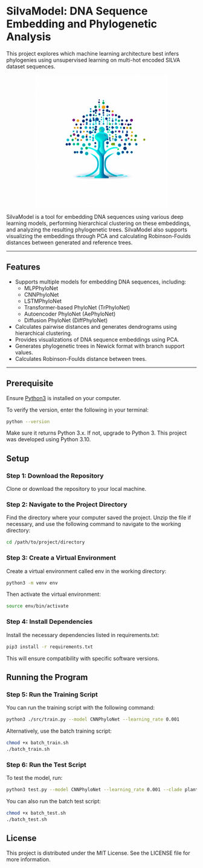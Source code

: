 # SilvaModel: DNA Sequence Embedding and Phylogenetic Analysis

This project explores which machine learning architecture best infers phylogenies using unsupervised learning on multi-hot encoded SILVA dataset sequences.

<p align="center">
  <a href="https://github.com/github_username/repo_name">
    <img src="img/logo.png" width="350" title="logo">
  </a>
</p>

SilvaModel is a tool for embedding DNA sequences using various deep learning models, performing hierarchical clustering on these embeddings, and analyzing the resulting phylogenetic trees. SilvaModel also supports visualizing the embeddings through PCA and calculating Robinson-Foulds distances between generated and reference trees.

---

## Features

- Supports multiple models for embedding DNA sequences, including:
  - MLPPhyloNet
  - CNNPhyloNet
  - LSTMPhyloNet
  - Transformer-based PhyloNet (TrPhyloNet)
  - Autoencoder PhyloNet (AePhyloNet)
  - Diffusion PhyloNet (DiffPhyloNet)
- Calculates pairwise distances and generates dendrograms using hierarchical clustering.
- Provides visualizations of DNA sequence embeddings using PCA.
- Generates phylogenetic trees in Newick format with branch support values.
- Calculates Robinson-Foulds distance between trees.

---

## Prerequisite

Ensure [Python3](https://www.python.org/downloads/) is installed on your computer.

To verify the version, enter the following in your terminal:

```sh
python --version
```

Make sure it returns Python 3.x. If not, upgrade to Python 3. This project was developed using Python 3.10.

## Setup
### Step 1: Download the Repository
Clone or download the repository to your local machine.

### Step 2: Navigate to the Project Directory
Find the directory where your computer saved the project. Unzip the file if necessary, and use the following command to navigate to the working directory:

```sh
cd /path/to/project/directory
```

### Step 3: Create a Virtual Environment
Create a virtual environment called env in the working directory:

```sh
python3 -m venv env
```

Then activate the virtual environment:
```sh
source env/bin/activate
```

### Step 4: Install Dependencies

Install the necessary dependencies listed in requirements.txt:

```sh
pip3 install -r requirements.txt
```

This will ensure compatibility with specific software versions.

## Running the Program

### Step 5: Run the Training Script
You can run the training script with the following command:

```sh
python3 ./src/train.py --model CNNPhyloNet --learning_rate 0.001
```

Alternatively, use the batch training script:

```sh
chmod +x batch_train.sh
./batch_train.sh
```

### Step 6: Run the Test Script
To test the model, run:

```sh
python3 test.py --model CNNPhyloNet --learning_rate 0.001 --clade plants
```

You can also run the batch test script:

```sh
chmod +x batch_test.sh
./batch_test.sh
```

## License
This project is distributed under the MIT License. See the LICENSE file for more information.
